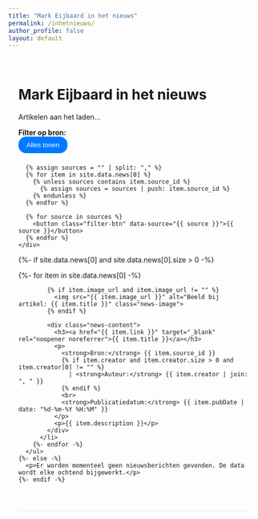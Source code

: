 ```yaml
---
title: "Mark Eijbaard in het nieuws"
permalink: /inhetnieuws/
author_profile: false
layout: default
---
```


<style>
  .content-wrapper {
    max-width: 800px;
    margin: 0 auto;
    padding: 20px;
  }
  .news-controls {
    margin-bottom: 2em;
    padding-bottom: 1em;
    border-bottom: 1px solid #eee;
  }
  .filter-btn {
    background-color: #f0f0f0;
    border: 1px solid #ccc;
    border-radius: 15px;
    padding: 8px 15px;
    margin-right: 8px;
    margin-bottom: 8px;
    cursor: pointer;
    transition: background-color 0.2s;
  }
  .filter-btn:hover {
    background-color: #ddd;
  }
  .filter-btn.active {
    background-color: #007bff;
    color: white;
    border-color: #007bff;
  }
  .news-item {
    display: flex;
    align-items: flex-start;
    margin-bottom: 2em;
    list-style-type: none;
    padding-left: 0;
  }
  .news-image {
    width: 150px;
    height: 150px;
    object-fit: cover;
    margin-right: 20px;
    border-radius: 8px;
    flex-shrink: 0;
  }
  .news-content {
    flex: 1;
  }
  .news-content h3 {
    margin-top: 0;
  }
  ul#news-list {
    padding-left: 0;
  }
</style>

<div class="content-wrapper">

  <h1>Mark Eijbaard in het nieuws</h1>

  <div class="news-controls">
    <p id="article-counter">Artikelen aan het laden...</p>
    <div>
      <strong>Filter op bron:</strong><br>
      <button class="filter-btn active" data-source="all">Alles tonen</button>
      
      {% assign sources = "" | split: "," %}
      {% for item in site.data.news[0] %}
        {% unless sources contains item.source_id %}
          {% assign sources = sources | push: item.source_id %}
        {% endunless %}
      {% endfor %}
      
      {% for source in sources %}
        <button class="filter-btn" data-source="{{ source }}">{{ source }}</button>
      {% endfor %}
    </div>
  </div>

  <div id="nieuws-dashboard">
    {%- if site.data.news[0] and site.data.news[0].size > 0 -%}
      <ul id="news-list">
        {%- for item in site.data.news[0] -%}
          <li class="news-item" data-pubdate="{{ item.pubDate }}" data-source="{{ item.source_id }}">
            
            {% if item.image_url and item.image_url != "" %}
              <img src="{{ item.image_url }}" alt="Beeld bij artikel: {{ item.title }}" class="news-image">
            {% endif %}

            <div class="news-content">
              <h3><a href="{{ item.link }}" target="_blank" rel="noopener noreferrer">{{ item.title }}</a></h3>
              <p>
                <strong>Bron:</strong> {{ item.source_id }} 
                {% if item.creator and item.creator.size > 0 and item.creator[0] != "" %}
                  | <strong>Auteur:</strong> {{ item.creator | join: ", " }}
                {% endif %}
                <br>
                <strong>Publicatiedatum:</strong> {{ item.pubDate | date: "%d-%m-%Y %H:%M" }}
              </p>
              <p>{{ item.description }}</p>
            </div>
          </li>
        {%- endfor -%}
      </ul>
    {%- else -%}
      <p>Er worden momenteel geen nieuwsberichten gevonden. De data wordt elke ochtend bijgewerkt.</p>
    {%- endif -%}
  </div>

</div>

<script>
document.addEventListener('DOMContentLoaded', function() {
  const filterButtons = document.querySelectorAll('.filter-btn');
  const newsItems = document.querySelectorAll('#news-list .news-item');
  const counter = document.getElementById('article-counter');

  // Functie om de teller bij te werken
  function updateCounter() {
    const visibleItems = document.querySelectorAll('#news-list .news-item:not([style*="display: none"])').length;
    counter.textContent = `Totaal ${visibleItems} van de ${newsItems.length} artikelen getoond.`;
  }
  
  // Filter logica
  filterButtons.forEach(button => {
    button.addEventListener('click', function() {
      // Activeer de juiste knop
      filterButtons.forEach(btn => btn.classList.remove('active'));
      this.classList.add('active');
      
      const sourceFilter = this.dataset.source;
      
      newsItems.forEach(item => {
        if (sourceFilter === 'all' || item.dataset.source === sourceFilter) {
          item.style.display = 'flex';
        } else {
          item.style.display = 'none';
        }
      });
      
      updateCounter();
    });
  });

  // Functie om "Nieuw" labels toe te voegen
  function addNewBadges() {
    const twentyFiveHoursAgo = new Date();
    twentyFiveHoursAgo.setHours(twentyFiveHoursAgo.getHours() - 25);
    
    newsItems.forEach(item => {
      const pubDateString = item.dataset.pubdate;
      if (pubDateString) {
        const pubDate = new Date(pubDateString.replace(" ", "T") + "Z");
        if (pubDate > twentyFiveHoursAgo) {
          // Voorkom dubbele badges
          if (item.querySelector('.new-badge')) return;
          
          const newBadge = document.createElement('span');
          newBadge.textContent = '✨ Nieuw';
          newBadge.className = 'new-badge'; // Klasse voor makkelijker vinden
          newBadge.style.backgroundColor = '#28a745';
          newBadge.style.color = 'white';
          newBadge.style.padding = '3px 8px';
          newBadge.style.marginLeft = '10px';
          newBadge.style.borderRadius = '5px';
          newBadge.style.fontSize = '0.8em';
          newBadge.style.fontWeight = 'bold';
          item.querySelector('h3').appendChild(newBadge);
        }
      }
    });
  }

  // Initialiseer alles
  updateCounter();
  addNewBadges();
});
</script>
